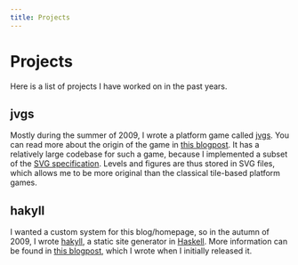 ```yaml
---
title: Projects
---
```


# Projects

Here is a list of projects I have worked on in the past years.

## jvgs

Mostly during the summer of 2009, I wrote a platform game called
[jvgs](http://jvgs.sf.net/). You can read more about the origin of the game in
[this blogpost](/posts/2009-12-09-jvgs-part-i.html). It has a relatively large
codebase for such a game, because I implemented a subset of the
[SVG specification](http://www.w3.org/Graphics/SVG/). Levels and figures are
thus stored in SVG files, which allows me to be more original than the classical
tile-based platform games.

## hakyll

I wanted a custom system for this blog/homepage, so in the autumn of 2009, I
wrote [hakyll](http://jaspervdj.be/hakyll), a static site generator in
[Haskell](http://haskell.org/). More information can be found in
[this blogpost](/posts/2009-12-02-a-first-post.html), which I wrote when I
initially released it.

